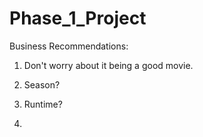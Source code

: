 # Phase_1_Project

Business Recommendations:

1. Don't worry about it being a good movie.

2. Season?

3. Runtime?

4. 
